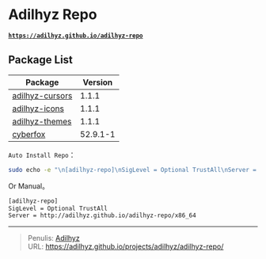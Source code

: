 # Adilhyz Repo


[**`https://adilhyz.github.io/adilhyz-repo`**](https://adilhyz.github.io/adilhyz-repo)

## Package List

| Package                                                | Version |
| ------------------------------------------------------ | ------- |
| [adilhyz-cursors](https://adilhyz.github.io/adilhyz-repo/x86_64/adilhyz-cursors-1.1-1-any.pkg.tar.zst) | 1.1.1   |
| [adilhyz-icons](https://adilhyz.github.io/adilhyz-repo/x86_64/adilhyz-icons-1.1-1-any.pkg.tar.zst)     | 1.1.1   |
| [adilhyz-themes](https://adilhyz.github.io/adilhyz-repo/x86_64/adilhyz-themes-1.1-1-any.pkg.tar.zst)   | 1.1.1   |
| [cyberfox](https://adilhyz.github.io/adilhyz-repo/x86_64/cyberfox-52.9.1-1-x86_64.pkg.tar.zst)   | 52.9.1-1   |



<!--more-->

`Auto Install Repo`：

```bash {title="Open In Terminal"}
sudo echo -e "\n[adilhyz-repo]\nSigLevel = Optional TrustAll\nServer = http://adilhyz.github.io/adilhyz-repo/x86_64\n" | sudo tee -a /etc/pacman.conf > /dev/null
```

Or Manual。

```bash {title="/etc/pacman.conf"}
[adilhyz-repo]
SigLevel = Optional TrustAll
Server = http://adilhyz.github.io/adilhyz-repo/x86_64
```


---

> Penulis: [Adilhyz](https://github.com/adilhyz)  
> URL: https://adilhyz.github.io/projects/adilhyz/adilhyz-repo/  

